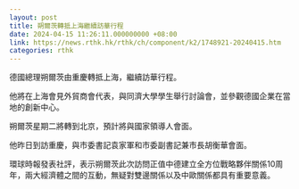 ```yaml
---
layout: post
title: 朔爾茨轉抵上海繼續訪華行程
date: 2024-04-15 11:26:11.000000000 +08:00
link: https://news.rthk.hk/rthk/ch/component/k2/1748921-20240415.htm
categories: rthk
---
```


德國總理朔爾茨由重慶轉抵上海，繼續訪華行程。

他將在上海會見外貿商會代表，與同濟大學學生舉行討論會，並參觀德國企業在當地的創新中心。

朔爾茨星期二將轉到北京，預計將與國家領導人會面。

他昨日到訪重慶，與市委書記袁家軍和市委副書記兼市長胡衡華會面。

環球時報發表社評，表示朔爾茨此次訪問正值中德建立全方位戰略夥伴關係10周年，兩大經濟體之間的互動，無疑對雙邊關係以及中歐關係都具有重要意義。
